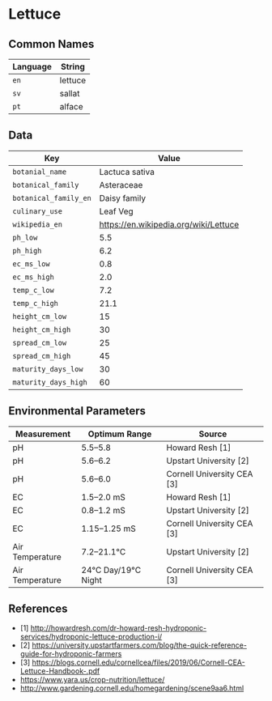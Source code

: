# Lettuce

## Common Names

Language|String
-|-
`en`|lettuce
`sv`|sallat
`pt`|alface


## Data

Key|Value
-|-
`botanial_name`|Lactuca sativa
`botanical_family`|Asteraceae
`botanical_family_en`|Daisy family
`culinary_use`|Leaf Veg
`wikipedia_en`|https://en.wikipedia.org/wiki/Lettuce
`ph_low`|5.5
`ph_high`|6.2
`ec_ms_low`|0.8
`ec_ms_high`|2.0
`temp_c_low`|7.2
`temp_c_high`|21.1
`height_cm_low`|15
`height_cm_high`|30
`spread_cm_low`|25
`spread_cm_high`|45
`maturity_days_low`|30
`maturity_days_high`|60


## Environmental Parameters

Measurement | Optimum Range | Source
--- | --- | ---
pH | 5.5–5.8 | Howard Resh [1]
pH | 5.6–6.2 | Upstart University [2]
pH | 5.6–6.0 | Cornell University CEA [3]
EC | 1.5–2.0 mS | Howard Resh [1]
EC | 0.8–1.2 mS | Upstart University [2]
EC | 1.15–1.25 mS | Cornell University CEA [3]
Air Temperature | 7.2–21.1°C | Upstart University [2]
Air Temperature | 24°C Day/19°C Night | Cornell University CEA [3]


## References

* [1] http://howardresh.com/dr-howard-resh-hydroponic-services/hydroponic-lettuce-production-i/
* [2] https://university.upstartfarmers.com/blog/the-quick-reference-guide-for-hydroponic-farmers
* [3] https://blogs.cornell.edu/cornellcea/files/2019/06/Cornell-CEA-Lettuce-Handbook-.pdf
* https://www.yara.us/crop-nutrition/lettuce/
* http://www.gardening.cornell.edu/homegardening/scene9aa6.html
